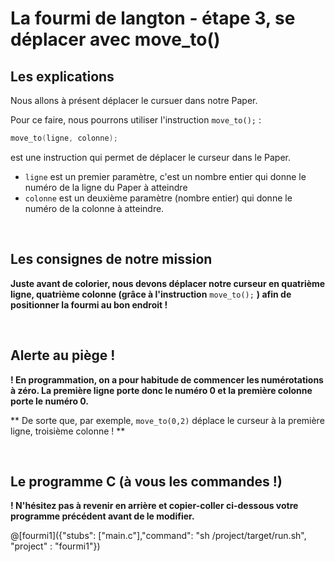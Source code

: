 # La fourmi de langton - étape 3, se déplacer avec move_to()

## Les explications

Nous allons à présent déplacer le cursuer dans notre Paper.

Pour ce faire, nous pourrons utiliser l'instruction `move_to();` :

```C
move_to(ligne, colonne); 
```
est une instruction qui permet de déplacer le curseur dans le Paper.

- `ligne` est un premier paramètre, c'est un nombre entier qui donne le numéro de la ligne du Paper à atteindre
- `colonne` est un deuxième paramètre (nombre entier) qui donne le numéro de la colonne à atteindre. 

<br />

## Les consignes de notre mission

**Juste avant de colorier, nous devons déplacer notre curseur en quatrième ligne, quatrième colonne (grâce à l'instruction** `move_to();` **) afin de positionner la fourmi au bon endroit !**

<br />

## Alerte au piège !

**! En programmation, on a pour habitude de commencer les numérotations à zéro. La première ligne porte donc le numéro 0 et la première colonne porte le numéro 0.**

** De sorte que, par exemple, `move_to(0,2)` déplace le curseur à la première ligne, troisième colonne ! **

<br />

## Le programme C (à vous les commandes !)

**! N'hésitez pas à revenir en arrière et copier-coller ci-dessous votre programme précédent avant de le modifier.**

@[fourmi1]({"stubs": ["main.c"],"command": "sh /project/target/run.sh", "project" : "fourmi1"})
